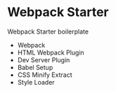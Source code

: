 # Webpack Starter

Webpack Starter boilerplate
* Webpack
* HTML Webpack Plugin
* Dev Server Plugin
* Babel Setup
* CSS Minify Extract
* Style Loader
